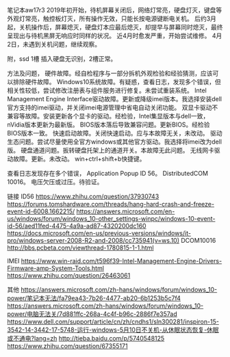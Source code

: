 笔记本aw17r3
2019年初开始，待机屏幕关闭后，网络灯常亮，硬盘灯灭，键盘等外观灯常亮，触控板灯灭，所有操作无效，只能长按电源键断电关机。
后约3月起，关机操作后，屏幕熄灭，硬盘灯本应最后熄灭，却提早与屏幕同时熄灭，最终呈现出与待机黑屏无响应时同样的状况。
近4月时愈发严重，开始尝试维修。
4月2日，未遇到关机问题，继续观察。

附，ssd 1槽 插入硬盘无识别，2槽正常。

方法及问题，
硬件故障。经自检程序与一部分拆机外观检验和经验猜测，应该可以排除硬件故障。
Windows10系统故障。有疑惑，查看日志，发现多个错误，但相关性较低，尝试修改注册表与组件服务进行修复。未尝试重装系统。
Intel Management Engine Interface驱动故障。更新或降级imei版本。我选择安装dell官方支持的imei驱动，并关闭imei电源管理中省电自动关闭功能。
双显卡驱动不兼容等故障。安装更新各个显卡的驱动。经检验，Intel集显版本与dell一致，nVidia版本更新为最新版。
BIOS版本落后导致兼容问题。更新BIOS。经检验BIOS版本一致。
快速启动故障。关闭快速启动。应与本故障无关，未改动。
驱动生态问题。尝试尽量使用全官方windows或其他官方驱动。我选择将imei改为dell版。
硬盘通道问题。扳转硬盘托架上的通道开关。本故障无此问题。
无线网卡驱动故障。更新。未改动。
win+ctrl+shift+b快捷键。


查看日志发现存在多个错误，
Application Popup ID 56。
DistributedCOM 10016。
电压欠压或过压。待验证。

链接
ID56
https://www.zhihu.com/question/37930743
https://forums.tomshardware.com/threads/hang-hard-crash-and-freeze-event-id-6008.1662215/
https://answers.microsoft.com/en-us/windows/forum/windows_10-other_settings-winpc/windows-10-event-id-56/aed11fed-4475-4a9a-ad87-4320200dc160
https://docs.microsoft.com/en-us/previous-versions/windows/it-pro/windows-server-2008-R2-and-2008/cc735941(v=ws.10)
DCOM10016
http://bbs.pcbeta.com/viewthread-1780815-1-1.html

IMEI
https://www.win-raid.com/t596f39-Intel-Management-Engine-Drivers-Firmware-amp-System-Tools.html
https://www.zhihu.com/question/26463061

其他
https://answers.microsoft.com/zh-hans/windows/forum/windows_10-power/笔记本无法/fa79ea43-7b26-4477-ab20-6b1253b5c7f4
https://answers.microsoft.com/zh-hans/windows/forum/windows_10-power/电脑无法关/7d881ffc-268a-4c4f-b96c-2886f7e357ad
https://www.dell.com/support/article/cn/zh/cndhs1/sln300281/inspiron-15-3542-14-3442-17-5748-运行-windows-5月10日不关机-从休眠状态恢复-休眠或不通电?lang=zh
http://tieba.baidu.com/p/5740548125
https://www.zhihu.com/question/67355171
